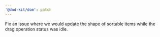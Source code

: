 ```yaml
---
'@dnd-kit/dom': patch
---
```


Fix an issue where we would update the shape of sortable items while the drag operation status was idle.
